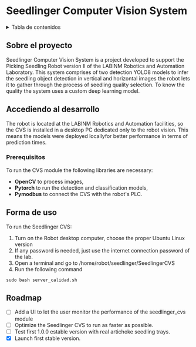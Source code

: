 # **Seedlinger Computer Vision System**

<!-- TABLE OF CONTENTS -->
<details>
  <summary>Tabla de contenidos</summary>
  <ol>
    <li>
      <a href="#Sobre el proyecto">Sobre el proyecto</a>
    </li>
    <li>
      <a href="#Accediendo al desarrollo">Accediendo al desarrollo</a>
      <ul>
        <li><a href="#prerequisitos">Prerequisitos</a></li>
        <li><a href="#instalacion">Instalacion</a></li>
      </ul>
    </li>
    <li><a href="#Forma de uso">Forma de uso</a></li>
    <li><a href="#Roadmap">Roadmap</a></li>
  </ol>
</details>

<!-- ABOUT THE PROJECT -->
## Sobre el proyecto
Seedlinger Computer Vision System is a project developed to support the Picking Seedling Robot version II of the LABINM Robotics and Automation Laboratory. This system comprises of two detection YOLO8 models to infer the seedling object detection in vertical and horizontal images the robot lets it to gather through the process of seedling quality selection. To know the quality the system uses a custom deep learning model.

## Accediendo al desarrollo
The robot is located at the LABINM Robotics and Automation facilities, so the CVS is installed in a desktop PC dedicated only to the robot vision. This means the models were deployed locallyfor better performance in terms of prediction times. 

### Prerequisitos
To run the CVS module the following libraries are necessary:
* **OpenCV** to process images,
* **Pytorch** to run the detection and classification models,
* **Pymodbus** to connect the CVS with the robot's PLC.

## Forma de uso
To run the Seedlinger CVS:
1. Turn on the Robot desktop computer, choose the proper Ubuntu Linux version 
2. If any password is needed, just use the internet connection password of the lab.
3. Open a terminal and go to /home/robot/seedlinger/SeedlingerCVS
4. Run the following command
```
sudo bash server_calidad.sh
```

## Roadmap
- [ ] Add a UI to let the user monitor the performance of the seedlinger_cvs module
- [ ] Optimize the Seedlinger CVS to run as faster as possible.
- [ ] Test first 1.0.0 estable version with real artichoke seedling trays.
- [x] Launch first stable version.
